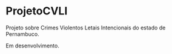 # ProjetoCVLI

Projeto sobre Crimes Violentos Letais Intencionais do estado de Pernambuco. 

Em desenvolvimento. 
